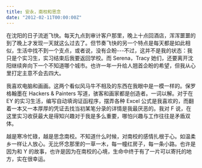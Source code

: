 ```yaml
---
title: 安永，南校和思念
date: "2012-02-11T00:00:00Z"
---
```


在沈阳的日子流逝飞快。每天九点到审计客户那里，晚上十点回酒店，浑浑噩噩的到了晚上才发现一天就这么过去了。但节奏飞快的另一个特点是每天都是如此相似，生活中找不到一个支点，或者说，没有企盼---不过，这并不是我的状态：我只是个实习生，实习结束后我要返回学校。而 Serena，Tracy 她们，还要离开沈阳继续奔向下一个不知道哪个城市。也许一年一升给人翘首企盼的希望，但我从心里打定主意不会去四大。

我喜欢电脑和画画。这两个看似风马牛不相及的东西在我眼中是一模一样的。保罗格翰墨在 Hackers & Painters 写道，骇客和画家都是创造者。一词以解。对于在 EY 的实习生活，编写自动填询证函程序，摆弄各种 Excel 公式是我喜欢的，而翻着一本又一本厚厚的凭证去找当初某笔分录的详情是我最厌恶的。我对 F 说，在这里实习收获最大是得知兴趣对于我是多么重要，哪怕兴趣与工作往往是矛盾双体。

越是寒冷忙碌，越是思念南校。不知道什么时候，对南校的感情扎根于心。如温柔乡一样让人放心。无比怀念那里的一草一木，每一幢红房子，每一条小路。也许是因为和 Y 的故事，也许是因为在南校的心境，生命中终于有了一片可以寄托的地方，实在很幸运。
